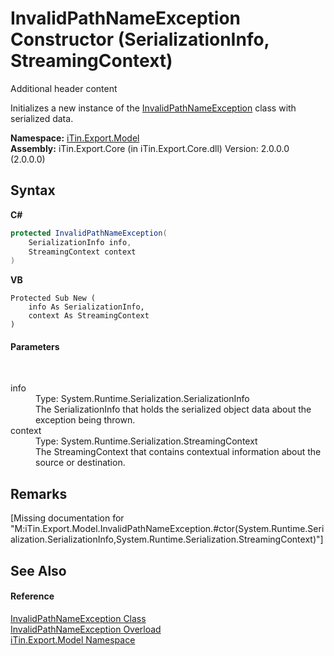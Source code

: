 # InvalidPathNameException Constructor (SerializationInfo, StreamingContext)
Additional header content 

Initializes a new instance of the <a href="T_iTin_Export_Model_InvalidPathNameException">InvalidPathNameException</a> class with serialized data.

**Namespace:**&nbsp;<a href="N_iTin_Export_Model">iTin.Export.Model</a><br />**Assembly:**&nbsp;iTin.Export.Core (in iTin.Export.Core.dll) Version: 2.0.0.0 (2.0.0.0)

## Syntax

**C#**<br />
``` C#
protected InvalidPathNameException(
	SerializationInfo info,
	StreamingContext context
)
```

**VB**<br />
``` VB
Protected Sub New ( 
	info As SerializationInfo,
	context As StreamingContext
)
```


#### Parameters
&nbsp;<dl><dt>info</dt><dd>Type: System.Runtime.Serialization.SerializationInfo<br />The SerializationInfo that holds the serialized object data about the exception being thrown.</dd><dt>context</dt><dd>Type: System.Runtime.Serialization.StreamingContext<br />The StreamingContext that contains contextual information about the source or destination.</dd></dl>

## Remarks
\[Missing <remarks> documentation for "M:iTin.Export.Model.InvalidPathNameException.#ctor(System.Runtime.Serialization.SerializationInfo,System.Runtime.Serialization.StreamingContext)"\]

## See Also


#### Reference
<a href="T_iTin_Export_Model_InvalidPathNameException">InvalidPathNameException Class</a><br /><a href="Overload_iTin_Export_Model_InvalidPathNameException__ctor">InvalidPathNameException Overload</a><br /><a href="N_iTin_Export_Model">iTin.Export.Model Namespace</a><br />